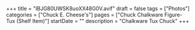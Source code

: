 +++
title = "IBJG80UWSK8uoXX48G0V.avif"
draft = false
tags = ["Photos"]
categories = ["Chuck E. Cheese's"]
pages = ["Chuck Chalkware Figure- Tux (Shelf Item)"]
startDate = ""
description = "Chalkware Tux Chuck"
+++
